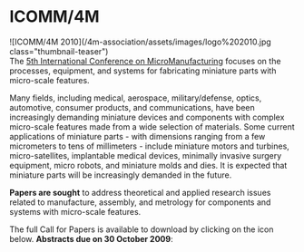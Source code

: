 # ICOMM/4M

![ICOMM/4M 2010](/4m-association/assets/images/logo%202010.jpg class="thumbnail-teaser")  
The [5th International Conference on MicroManufacturing](http://www.conferencing.uwex.edu/conferences/ICOMM10)
focuses on the processes, equipment, and systems for fabricating miniature parts with micro-scale features.
<!--break-->
Many fields, including medical, aerospace, military/defense, optics, automotive, consumer products, and communications, have been increasingly demanding miniature devices and components with complex micro-scale features made from a wide selection of materials. Some current applications of miniature parts - with dimensions ranging from a few micrometers to tens of millimeters - include miniature motors and turbines, micro-satellites, implantable medical devices, minimally invasive surgery equipment, micro robots, and miniature molds and dies. It is expected that miniature parts will be increasingly demanded in the future.  

**Papers are sought** to address theoretical and applied research issues related to manufacture, assembly, and metrology for components and systems with micro-scale features.

The full Call for Papers is available to download by clicking on the icon below. **Abstracts due on 30 October 2009**: